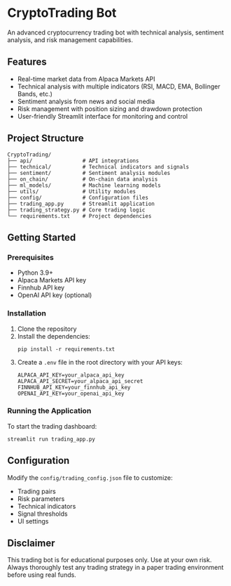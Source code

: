 # CryptoTrading Bot

An advanced cryptocurrency trading bot with technical analysis, sentiment analysis, and risk management capabilities.

## Features

- Real-time market data from Alpaca Markets API
- Technical analysis with multiple indicators (RSI, MACD, EMA, Bollinger Bands, etc.)
- Sentiment analysis from news and social media
- Risk management with position sizing and drawdown protection
- User-friendly Streamlit interface for monitoring and control

## Project Structure

```
CryptoTrading/
├── api/                # API integrations
├── technical/          # Technical indicators and signals
├── sentiment/          # Sentiment analysis modules
├── on_chain/           # On-chain data analysis
├── ml_models/          # Machine learning models
├── utils/              # Utility modules
├── config/             # Configuration files
├── trading_app.py      # Streamlit application
├── trading_strategy.py # Core trading logic
└── requirements.txt    # Project dependencies
```

## Getting Started

### Prerequisites

- Python 3.9+
- Alpaca Markets API key
- Finnhub API key
- OpenAI API key (optional)

### Installation

1. Clone the repository
2. Install the dependencies:
   ```
   pip install -r requirements.txt
   ```
3. Create a `.env` file in the root directory with your API keys:
   ```
   ALPACA_API_KEY=your_alpaca_api_key
   ALPACA_API_SECRET=your_alpaca_api_secret
   FINNHUB_API_KEY=your_finnhub_api_key
   OPENAI_API_KEY=your_openai_api_key
   ```

### Running the Application

To start the trading dashboard:

```
streamlit run trading_app.py
```

## Configuration

Modify the `config/trading_config.json` file to customize:

- Trading pairs
- Risk parameters
- Technical indicators
- Signal thresholds
- UI settings

## Disclaimer

This trading bot is for educational purposes only. Use at your own risk. Always thoroughly test any trading strategy in a paper trading environment before using real funds. 